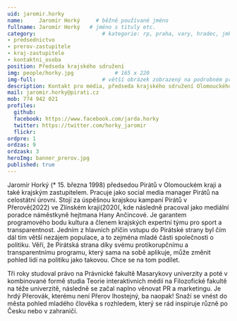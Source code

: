```yaml
---
uid: jaromir.horky
name:     Jaromír Horký     # běžně používané jméno
fullname: Jaromír Horký   # jméno s tituly etc.
category:                     # kategorie: rp, praha, vary, hradec, jmk, senat
- predsednictvo
- prerov-zastupitele
- kraj-zastupitele
- kontaktni_osoba
position: Předseda krajského sdružení
img: people/horky.jpg             # 165 x 220
img-full:                     # větší obrázek zobrazený na podrobném profilu
description: Kontakt pro média, předseda krajského sdružení Olomouckého kraje, zastupitel Olomouckého kraje                # kratký popis, max 160 znaků
mail: jaromir.horky@pirati.cz
mob: 774 942 021
profiles:
  github:
  facebook: https://www.facebook.com/jarda.horky     
  twitter: https://twitter.com/horky_jaromir       
  flickr:
ordpre: 1
ordzas: 9
ordzask: 3
heroImg: banner_prerov.jpg
published: true
---
```

Jaromír Horký (* 15. března 1998) předsedou Pirátů v Olomouckém kraji a také krajským zastupitelem. Pracuje jako social media manager Pirátů na celostátní úrovni. Stojí za úspěšnou krajskou kampaní Pirátů v Přerově(2022) ve Zlínském kraji(2020(, kde následně pracoval jako mediální poradce náměstkyně hejtmana Hany Ančincové. Je garantem programového bodu kultura a členem krajských expertní týmu pro sport a transparentnost. Jedním z hlavních příčin vstupu do Pirátské strany byl čím dál tím větší nezájem populace, a to zejména mladé části společnosti o politiku. Věří, že Pirátská strana díky svému protikorupčnímu a transparentnímu programu, který sama na sobě aplikuje, může změnit pohled lidí na politiku jako takovou. Chce se na tom podílet.

Tři roky studoval právo na Právnické fakultě Masarykovy univerzity a poté v kombinované formě studia Teorie interaktivních médií na Filozofické fakultě na téže univerzitě, následně se začal naplno věnovat PR a marketingu. Je hrdý Přerovák, kterému není Přerov lhostejný, ba naopak! Snaží se vnést do města pohled mladého člověka s rozhledem, který se rád inspiruje různě po Česku nebo v zahraničí. 
